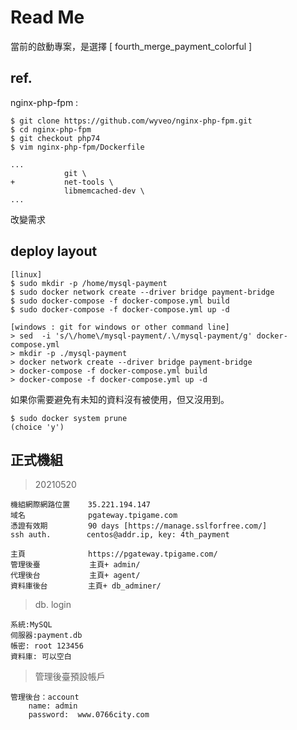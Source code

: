# Read Me

當前的啟動專案，是選擇 [ fourth_merge_payment_colorful  ] 

## ref.

nginx-php-fpm :
```
$ git clone https://github.com/wyveo/nginx-php-fpm.git
$ cd nginx-php-fpm
$ git checkout php74
$ vim nginx-php-fpm/Dockerfile

...
            git \
+           net-tools \
            libmemcached-dev \
...
```

改變需求

## deploy layout

```
[linux]
$ sudo mkdir -p /home/mysql-payment
$ sudo docker network create --driver bridge payment-bridge
$ sudo docker-compose -f docker-compose.yml build
$ sudo docker-compose -f docker-compose.yml up -d

[windows : git for windows or other command line]
> sed  -i 's/\/home\/mysql-payment/.\/mysql-payment/g' docker-compose.yml
> mkdir -p ./mysql-payment
> docker network create --driver bridge payment-bridge
> docker-compose -f docker-compose.yml build
> docker-compose -f docker-compose.yml up -d
```

如果你需要避免有未知的資料沒有被使用，但又沒用到。
```
$ sudo docker system prune
(choice 'y')
```

## 正式機組
> 20210520
```
機組網際網路位置	35.221.194.147
域名              pgateway.tpigame.com
憑證有效期         90 days [https://manage.sslforfree.com/]
ssh auth.        centos@addr.ip, key: 4th_payment

主頁              https://pgateway.tpigame.com/
管理後臺           主頁+ admin/
代理後台           主頁+ agent/
資料庫後台         主頁+ db_adminer/
```
> db. login
```
系統:MySQL
伺服器:payment.db
帳密: root 123456
資料庫: 可以空白
```
> 管理後臺預設帳戶
```
管理後台：account
    name: admin
    password:  www.0766city.com
```
